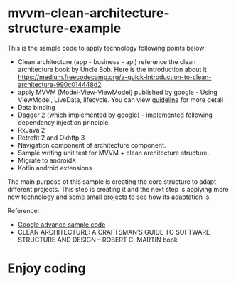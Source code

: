 # mvvm-clean-architecture-structure-example
This is the sample code to apply technology following points below:
+ Clean architecture (app - business - api) reference the clean architecture book by Uncle Bob. Here is the introduction about it https://medium.freecodecamp.org/a-quick-introduction-to-clean-architecture-990c014448d2
+ apply MVVM (Model-View-ViewModel) published by google - Using ViewModel, LiveData, lifecycle. You can view [guideline](https://developer.android.com/jetpack/docs/guide) for more detail
+ Data binding
+ Dagger 2 (which implemented by google) - implemented following dependency injection principle.
+ RxJava 2
+ Retrofit 2 and Okhttp 3
+ Navigation component of architecture component.
+ Sample writing unit test for MVVM + clean architecture structure.
+ Migrate to androidX
+ Kotlin android extensions  

The main purpose of this sample is creating the core structure to adapt different projects. This step is creating it and the next step is applying more new technology and some small projects to see how its adaptation is.

Reference:
+ [Google advance sample code](https://github.com/googlesamples/android-architecture-components)
+ CLEAN ARCHITECTURE: A CRAFTSMAN’S GUIDE TO SOFTWARE STRUCTURE AND DESIGN – ROBERT C. MARTIN book

# Enjoy coding
